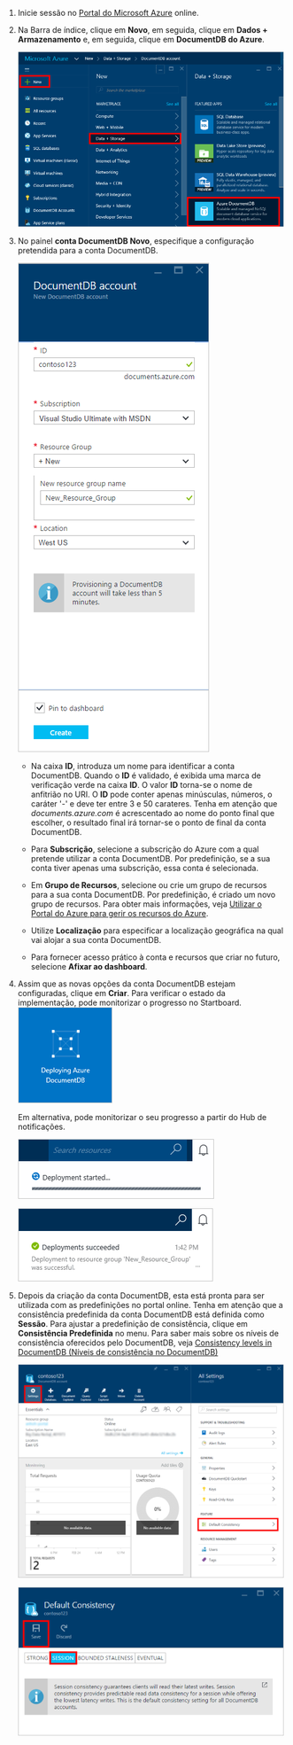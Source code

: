 1.  Inicie sessão no [Portal do Microsoft Azure](https://portal.azure.com/) online.
2.  Na Barra de índice, clique em **Novo**, em seguida, clique em **Dados + Armazenamento** e, em seguida, clique em **DocumentDB do Azure**.

    ![Captura de ecrã do Portal do Azure para criar uma base de dados, realçando o botão Novo, Dados + Armazenamento no painel Criar e DocumentDB do Azure no painel Dados + Armazenamento](./media/documentdb-create-dbaccount/create-nosql-db-databases-json-tutorial-1.png)  

3. No painel **conta DocumentDB Novo**, especifique a configuração pretendida para a conta DocumentDB.

    ![Captura de ecrã do painel DocumentDB Novo](./media/documentdb-create-dbaccount/create-nosql-db-databases-json-tutorial-2.png)


    - Na caixa **ID**, introduza um nome para identificar a conta DocumentDB.  Quando o **ID** é validado, é exibida uma marca de verificação verde na caixa **ID**. O valor **ID** torna-se o nome de anfitrião no URI. O **ID** pode conter apenas minúsculas, números, o caráter '-' e deve ter entre 3 e 50 carateres. Tenha em atenção que *documents.azure.com* é acrescentado ao nome do ponto final que escolher, o resultado final irá tornar-se o ponto de final da conta DocumentDB.

    - Para **Subscrição**, selecione a subscrição do Azure com a qual pretende utilizar a conta DocumentDB. Por predefinição, se a sua conta tiver apenas uma subscrição, essa conta é selecionada.

    - Em **Grupo de Recursos**, selecione ou crie um grupo de recursos para a sua conta DocumentDB.  Por predefinição, é criado um novo grupo de recursos. Para obter mais informações, veja [Utilizar o Portal do Azure para gerir os recursos do Azure](../articles/azure-portal/resource-group-portal.md).

    - Utilize **Localização** para especificar a localização geográfica na qual vai alojar a sua conta DocumentDB. 
    
    - Para fornecer acesso prático à conta e recursos que criar no futuro, selecione **Afixar ao dashboard**.  

4.  Assim que as novas opções da conta DocumentDB estejam configuradas, clique em **Criar**. Para verificar o estado da implementação, pode monitorizar o progresso no Startboard.  
    ![Captura de ecrã do mosaico Criar no Startboard – Criador de base de dados online](./media/documentdb-create-dbaccount/create-nosql-db-databases-json-tutorial-3.png)  

    Em alternativa, pode monitorizar o seu progresso a partir do Hub de notificações.  

    ![Criar bases de dados rapidamente – Captura de ecrã do hub de notificações, que mostra o processo de criação da conta DocumentDB](./media/documentdb-create-dbaccount/create-nosql-db-databases-json-tutorial-4.png)  

    ![Captura de ecrã do Hub de notificações, que mostra que a conta DocumentDB foi criada com êxito e implementada num grupo de recursos – Notificação do criador de base de dados online](./media/documentdb-create-dbaccount/create-nosql-db-databases-json-tutorial-5.png)

5.  Depois da criação da conta DocumentDB, esta está pronta para ser utilizada com as predefinições no portal online. Tenha em atenção que a consistência predefinida da conta DocumentDB está definida como **Sessão**.  Para ajustar a predefinição de consistência, clique em **Consistência Predefinida** no menu. Para saber mais sobre os níveis de consistência oferecidos pelo DocumentDB, veja [Consistency levels in DocumentDB (Níveis de consistência no DocumentDB)](../articles/azure-portal/resource-group-portal.md)

    ![Captura de ecrã do painel do Grupo de Recursos – iniciar o desenvolvimento de aplicações](./media/documentdb-create-dbaccount/create-nosql-db-databases-json-tutorial-6.png)  

    ![Captura de ecrã do painel Nível de Consistência – Consistência da Sessão](./media/documentdb-create-dbaccount/create-nosql-db-databases-json-tutorial-7.png)  

[Como: criar uma conta DocumentDB.]: #Howto
[Passos seguintes]: #NextSteps
[documentdb-gerir]:../articles/documentdb/documentdb-manage.md



<!--HONumber=ago16_HO4-->



